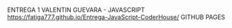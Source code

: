 ENTREGA 1 VALENTIN GUEVARA - JAVASCRIPT
https://fatiga777.github.io/Entrega-JavaScript-CoderHouse/ GITHUB PAGES
